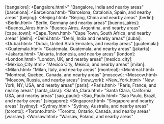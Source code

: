[all_pages]: <All_Pages.html> "All Pages in this Wiki"
[all_articles]: <articles/All_Articles.html> "All Articles in this Wiki"
[all_slides]: <slides/All_Slides.html> "All Presentations in this Wiki"
[all_news]: <news/index.html> "All News in this Wiki"
[recent_changes]: <Recent_Changes.html> "Recent changes in this Wiki"

[adobe_air]: <Adobe_AIR.html> "Adobe Integrated Runtime (AIR)"
[alicejs]: <AliceJS.html> "Alice - A Lightweight Independent CSS Engine"
[air]: <AIR.html> "Adobe Integrated Runtime (AIR)"
[apache_cordova]: <Apache_Cordova.html> "The Open Source HTML5 Cross-Platform Framework"
[bbuijs]: <bbUIjs.html> "A WebWorks-based Framework to write HTML5 applications using BBOS and BB10 Conventions"
[blackberry_10]: <BlackBerry_10.html> "The next generation BlackBerry Platform"
[bugs]: <Bugs.html> "Filing and Searching for Bugs"
[camera]: <Camera.html> "Camera APIs"
[cascades]: <Cascades.html> "Cascades"
[cascades_samples]: <Cascades_Samples.html> "Cascades_Samples"
[debugtoken]: <DebugToken.html> "DebugToken"
[events]: <Events.html> "Events"
[frogatto]: <Frogatto.html> "A 2-D Game"
[html5]: <HTML5.html> "The BlackBerry HTML5 Software Platform"
[html5_samples]: <HTML5_Samples.html> "Open Source Samples showcasing the HTML5 technology on BlackBerry"
[nfc]: <NFC.html> "NFC - Near Field Communication"
[opencv]: <OpenCV.html> "Language that leverages GPUs"
[openframeworks]: <OpenFrameworks> "Open Source Framework for Creative Media Applications"
[opengl]: <OpenGL.html> "Language .."
[open_source]: <Open_Source.html> "Open Source Actvities at RIM"
[picturewall]: <PictureWall.html> "PictureWall Sample Application"
[phonegap]: <PhoneGap.html> "Original cross-platform framework from Nitobi"
[qr_code]: <QR_Code.html> "QR Codes - Quick Release Codes"
[qml]: <QML.html> "Qt Meta Language"
[qt]: <Qt.html> "Qt"
[samples]: <Samples.html> "Code Samples"
[slideshare]: <SlideShare.html> "Presentations at SlideShare"
[threejs]: <threeJS.html> "A WebGL 3-D Framework"
[url_launcher]: <URL_Launcher> "URL Launching Application"
[webgl]: <WebGL.html> "OpenGL ES 2.0 for the Web"
[webkit]: <Webkit.html> "An Open Source Browser Layout Engine"
[webworks]: <WebWorks.html> "A framework to write HTML5 Applications for the BlackBerry Platform"
[youtube]: <YouTube.html> "Videos at YouTube"

[gameplay]: <GamePlay.html> "Portable, OpenSource Gaming Framework"
[jquery-mobile]: <jQuery-Mobile-Samples.html> "jQuery-Mobile-Samples Repository"

[code_samples]: <Code_Samples.html> "Code Samples"

[repo:bbuijs]: <http://github.com/blackberry/bbui.js> "Repository for bbUI.js HTML5 Framework"
[repo:cascades-community-samples]: <http://github.com/blackberry/Cascades-Community-Samples> "Repository for Community - RIM and non-RIM - Samples using the Cascades framework"
[repo:cascades-samples]: <http://github.com/blackberry/Cascades-Samples> "Cascades-Samples Repository"
[repo:gameplay]: <http://github.com/blackberry/Gameplay> "Portable, OpenSource Gaming Framework"
[repo:jquery-mobile-samples]: <http://github.com/blackberry/jQuery-Mobile-Samples> "jQuery-Mobile-Samples Repository"
[repo:ndk-samples]: <http://github.com/blackberry/NDK-Samples> "Native Samples that can be used with the NDK"
[repo:picturewall]: <http://github.com/blackberry/PictureWall> "HTML5 Application to display pictures on a wall of devices"
[repo:qrencode]: <http://github.com/blackberry/QREncode> "QREncode Repository"
[repo:scoreloop-samples]: <http://github.com/blackberry/Scoreloop-Samples> "Socoreloop-Samples Repository"
[repo:webgl-samples]: <http://github.com/blackberry/webgl-samples> "Repository for Community - RIM and non-RIM - Samples using WebGL"
[repo:webworks-samples]: <http://github.com/blackberry/webworks-samples> "Repository for Community - RIM and non-RIM - Samples using the BlackBerry Webworks framework"
[repo:zxing]: <http://github.com/blackberry/ZXing> "ZXing Repository"

[air_samples]: <TBD> "TBD"
[bws_samples]: <TBD> "TBD"
[code_signing]: <TBD> "TBD"
[gaming_samples]: <TBD> "TBD"

[bb6]: <TBD> "TBD"
[bb7]: <TBD> "TBD"
[bridge]: <TBD> "TBD"
[nodebeat]: <TBD> "TBD"
[qnx]: <TBD> "TBD"
[ripple]: <TBD> "TBD"
[tunneltilt]: <TBD> "TBD"

[bbw]: <TBD> "TBD"
[bb10jam]: <BlackBerry_Jam.html> "BlackBerry 10 Jam"
[devcon]: <Developer_Conferences.html> "Developer Conferences"
[devcon2011_america]: <Developer_Conferences.html> "Developer Conferences"
[devcon2011_asia]: <Developer_Conferences.html> "Developer Conferences"
[devcon2012_europe]: <Developer_Conferences.html> "Developer Conferences"


[clifford_hung]: <Clifford_Hung.html> "Clifford Hung"
[laurence_muller]: <Laurence_Muller.html> "Laurence Muller"
[tim_neil]: <Tim_Neil.html> "Tim Neil"

[jonathan_feldstein]: <TBD> "TBD"
[laurent_hasson]: <TBD> "TBD"
[ken_wallis]: <TBD> "TBD"
[gord_tanner]: <TBD> "TBD"
[andy_abgottspon]: <TBD> "TBD"
[eduardo_pelegrillopart]: <TBD> "TBD"
[george_staikos]: <TBD> "TBD"

[asl2]: <http://www.apache.org/licenses/LICENSE-2.0.html> "Apache License, Version 2.0"
[gpl]: <TBD> "TBD"
[bsd]: <http://en.wikipedia.org/wiki/BSD_licenses> "BSD Licenses, at Wikipedia"

[dc12e_dev339]: <slides/devcon2012-europe/Which_Programming_Environment_for_You.html> "Which Programming Environment is Right for You?"
[dc12e_dev311]: <slides/devcon2012-europe/Build_NFC_App.html> "How to Build an NFC-Enabled App"
[dc12e_dev319]: <slides/devcon2012-europe/Introduction_to_PlayBook_NDK.html> "Introduction to the BlackBerry PlayBook Native SDK: Building a Sample Application"
[dc12e_dev301]: <slides/devcon2012-europe/Introduction_to_WebWorks.html> "Introduction to BlackBerry WebWorks"
[dc12e_dev345]: <slides/devcon2012-europe/Mastering_Java_Layouts.html> "Mastering Java Layouts: Fields, Managers, and Screens"

[mwc2012_asaunders]: <slides/mwc2012/BlackBerry_Dev_Community.html> "The BlackBerry Developer Community"

[austin]: <Austin.html> "Austin, Texas, USA, and nearby areas"
[bangalore]: <Bangalore.html>" "Bangalore, India and nearby areas"
[barcelona]: <Barcelona.html> "Barcelona, Catalonia, Spain, and nearby areas"
[beijing]: <Beijing.html> "Beijing, China and nearby areas"
[berlin]: <Berlin.html> "Berlin, Germany and nearby areas"
[buenos_aires]: <Buenos_Aires.html> "Buenos Aires, Argentina, and nearby areas"
[cape_town]: <Cape_Town.html> "Cape Town, South Africa, and nearby areas"
[delhi]: <Delhi.html> "Delhi, India and nearby areas"
[dubai]: <Dubai.html> "Dubai, United Arab Emirates, and nearby areas"
[guatemala]: <Guatemala.html> "Guatemala, Guatemala, and nearby areas"
[jakarta]: <Jakarta.html> "Jakarta, Indonesia, and nearby areas"
[london]: <London.html> "London, UK, and nearby areas"
[mexico_city]: <Mexico_City.html> "Mexico City, Mexico, and nearby areas"
[milan]: <Milan.html> "Milan, Italy, and nearby areas"
[montreal]: <Montreal.html> "Montreal, Quebec, Canada, and nearby areas"
[moscow]: <Moscow.html> "Moscow, Russia, and nearby areas"
[new_york]: <New_York.html> "New York, NY, USA, and nearby areas"
[paris]: <Paris.html> "Paris, France, and nearby areas"
[santa_clara]: <Santa_Clara.html> "Santa Clara, California, USA, and nearby areas"
[sao_paulo]: <Sao_Paulo.html> "Sao Paulo, Brazil, and nearby areas"
[singapore]: <Singapore.html> "Singapore and nearby areas"
[sydney]: <Sydney.html> "Sydney, Australia, and nearby areas"
[toronto]: <Toronto.html> "Toronto, Ontario, Canada, and nearby areas"
[warsaw]: <Warsaw.html> "Warsaw, Poland, and nearby areas"